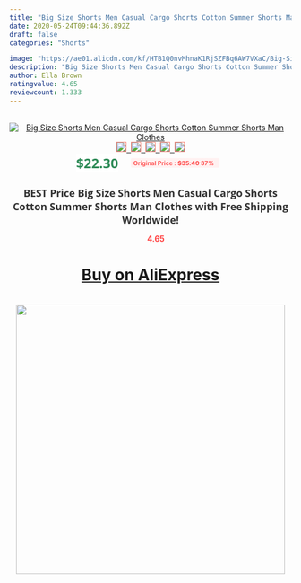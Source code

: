 ```yaml
---
title: "Big Size Shorts Men Casual Cargo Shorts Cotton Summer Shorts Man Clothes"
date: 2020-05-24T09:44:36.892Z
draft: false
categories: "Shorts"

image: "https://ae01.alicdn.com/kf/HTB1Q0nvMhnaK1RjSZFBq6AW7VXaC/Big-Size-Shorts-Men-Casual-Cargo-Shorts-Cotton-Summer-Shorts-Man-Clothes.jpg"
description: "Big Size Shorts Men Casual Cargo Shorts Cotton Summer Shorts Man Clothes"
author: Ella Brown
ratingvalue: 4.65
reviewcount: 1.333
---
```

<br>
<div style="text-align: center;">
<a href="https://s.click.aliexpress.com/e/_9yXBhj" target="_blank" rel="nofollow noopener noreferrer"><img alt="Big Size Shorts Men Casual Cargo Shorts Cotton Summer Shorts Man Clothes" class="magnifier-image" src="https://ae01.alicdn.com/kf/HTB1Q0nvMhnaK1RjSZFBq6AW7VXaC/Big-Size-Shorts-Men-Casual-Cargo-Shorts-Cotton-Summer-Shorts-Man-Clothes.jpg_640x640.jpg">
<br>
<img style="border:1px solid salmon" src="https://ae01.alicdn.com/kf/HTB1Q0nvMhnaK1RjSZFBq6AW7VXaC/Big-Size-Shorts-Men-Casual-Cargo-Shorts-Cotton-Summer-Shorts-Man-Clothes.jpg_120x120.jpg">&nbsp;&nbsp;<img style="border:1px solid salmon" src="https://ae01.alicdn.com/kf/HTB1awS7MlLoK1RjSZFuq6xn0XXa8/Big-Size-Shorts-Men-Casual-Cargo-Shorts-Cotton-Summer-Shorts-Man-Clothes.jpg_120x120.jpg">&nbsp;&nbsp;<img style="border:1px solid salmon" src="https://ae01.alicdn.com/kf/HTB11JW_MkvoK1RjSZPfq6xPKFXa7/Big-Size-Shorts-Men-Casual-Cargo-Shorts-Cotton-Summer-Shorts-Man-Clothes.jpg_120x120.jpg">&nbsp;&nbsp;<img style="border:1px solid salmon" src="https://ae01.alicdn.com/kf/HTB1SgrjMcfpK1RjSZFOq6y6nFXaW/Big-Size-Shorts-Men-Casual-Cargo-Shorts-Cotton-Summer-Shorts-Man-Clothes.jpg_120x120.jpg">&nbsp;&nbsp;<img style="border:1px solid salmon" src="https://ae01.alicdn.com/kf/HTB1hba3MgDqK1RjSZSyq6yxEVXa1/Big-Size-Shorts-Men-Casual-Cargo-Shorts-Cotton-Summer-Shorts-Man-Clothes.jpg_120x120.jpg"></a></div><br0>
<div style="text-align: center;"><span style="background-color: white; border: 0px; box-sizing: border-box; color: seagreen; display: inline-block; font-family: &quot;open sans&quot; , &quot;arial&quot; , &quot;helvetica&quot; , sans-serif , &quot;heiti&quot;; font-size: 24px; font-stretch: inherit; font-weight: 700; line-height: inherit; margin: 0px 10px 0px 0px; padding: 0px; vertical-align: middle;">$22.30 </span>
<span style="background: rgb(255 , 241 , 241); border-radius: 3px; border: 0px; box-sizing: border-box; color: #ff4747; display: inline-block; font-family: inherit; font-size: 12px; font-stretch: inherit; font-style: inherit; font-variant: inherit; font-weight: 600; line-height: inherit; margin: 0px; padding: 2px 5px; transform: scale(0.9); vertical-align: middle;">Original Price : <b style="text-decoration: line-through;">$35.40 </b> 37%&nbsp;&nbsp;</span></div>
<h1 style="color: #333333; display: inline-block; font-family: &quot;open sans&quot; , &quot;arial&quot; , &quot;helvetica&quot; , sans-serif , &quot;heiti&quot;; font-size: 18px; font-stretch: inherit; font-weight: 700; text-align: center;">BEST Price Big Size Shorts Men Casual Cargo Shorts Cotton Summer Shorts Man Clothes with Free Shipping Worldwide!</h1>
<div style="color: #ff4747; text-align: center;">
<img src="https://4.bp.blogspot.com/-M0ZcTcb-5uY/XleCXlxnR4I/AAAAAAAAAEc/OrjgMkXV1oMQFaCRZj5HQwOCBcu3w1FegCPcBGAYYCw/s1600/star.png" style="height: 15px;">&nbsp;<b>4.65</b></div>
<div class="button_cont" align="center"><a class="buynow_a" href="https://s.click.aliexpress.com/e/_9yXBhj" target="_blank" rel="nofollow noopener noreferrer"><H1>Buy on AliExpress</H1></a></div><br>
<div class="separator" style="clear: both; text-align: center;">
<img src="https://lh3.googleusercontent.com/-pTy5HemUv9M/XlePHvY0dAI/AAAAAAAAAE4/0nX5iRUoIWY8eMW9Dpxeirr157OZliDIgCLcBGAsYHQ/s1600/badge.gif" width="480">
</div>

